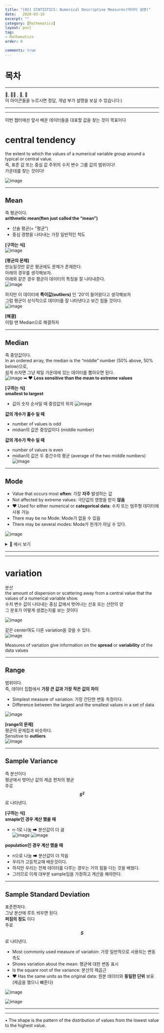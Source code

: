 ```yaml
---
title: "[02] STATISTICS: Numerical Descriptive Measures(데이터 설명)"
date:   2020-03-10
excerpt: ""
category: [Mathematics]
layout: post
tag:
- Mathematics
order: 0

comments: true
---
```


# 목차



---



👀, 🤷‍♀️ , 📜, 📝    
이 아이콘들을 누르시면 정답, 개념 부가 설명을 보실 수 있습니다:)



---
----

이번 챕터에선 앞서 배운 데이터들을 대표할 값을 찾는 것이 목표이다


# central tendency 
the extent to which the values of a numerical variable group around a typical or central value.      
즉, 표준 값 또는 중심 값 주위의 수치 변수 그룹 값의 범위이다!     
가운데를 찾는 것이다!


![image](https://user-images.githubusercontent.com/76824611/133524925-17303779-c20e-460f-a51e-386fe20840d1.png)


----

## Mean
즉 평균이다.      
**arithmetic mean(ften just called the “mean”)**     
* 산술 평균(= "평균")       
* 중심 경향을 나타내는 가장 일반적인 척도       

**[구하는 식]**       
![image](https://user-images.githubusercontent.com/76824611/133520038-adcbd4ea-9c65-43da-bac5-6d009b1897ba.png)

**[평균의 문제]**       
만능일것만 같은 평균에도 문제가 존재한다.       
아래의 경우를 생각해보자.       
아래와 같은 경우 평균이 데이터의 특징을 잘 나타내준다.        
![image](https://user-images.githubusercontent.com/76824611/133521993-8b8b99e7-58cb-4807-9a4b-1518be458a04.png)

하지만 이 데이터에 **특이값(outliers)** 인 '20'이 들어왔다고 생각해보자       
그럼 평균이 상식적으로 데이터를 잘 나타낸다고 보긴 힘들 것이다.   
![image](https://user-images.githubusercontent.com/76824611/133523268-227eda34-e095-4be6-880c-9af6c87ff9ff.png)

**[해결]**     
이럴 땐  Median으로 해결하자

----

## Median
즉 중앙값이다.      
In an ordered array, the median is the “middle” number (50% above, 50% below)으로,     
쉽게 쓰자면 그냥 제일 가운데에 있는 데이터를 뽑아오면 된다.      
![image](https://user-images.githubusercontent.com/76824611/133523967-022bb7b7-19a1-4de5-94bf-b50861237655.png)
➡ ❤ **Less sensitive than the mean to extreme values**     


**[구하는 식]**       
**smallest to largest**      
* 값이 숫자 순서일 때 중앙값의 위치
![image](https://user-images.githubusercontent.com/76824611/133524219-506c4c76-1f64-4475-b08c-937c4286a3e5.png)

**값의 개수가 홀수 일 때**   
* number of values is odd    
* midian의 값은 중앙값이다 (middle number)        

**값의 개수가 짝수 일 때**   
* number of values is  even    
* midian의 값은 두 중간수의 평균 (average of the two middle numbers)    
![image](https://user-images.githubusercontent.com/76824611/133524441-c5018f9b-4ba1-46be-b92c-beca68494bfd.png)


-----

## Mode 
* Value that occurs most **often**: 가장 **자주** 발생하는 값          
* Not affected by extreme values: 극단값의 영향을 받지 **않음**       
* ❤ Used for either numerical or **categorical data**: 수치 또는 범주형 데이터에 사용 가능           
* There may be no Mode: Mode가 없을 수 있음     
* There may be several modes:  Mode가 한개가 아닐 수 있다.      

![image](https://user-images.githubusercontent.com/76824611/133524721-86f7ebd2-e7a1-443e-8f53-663875533451.png)


<details>
<summary>📝 예시 보기</summary>
<div markdown="1">
  
![image](https://user-images.githubusercontent.com/76824611/133524900-f3c5607c-a32d-47d9-ba71-9894705bab72.png)
  
</div>
</details>  




----
----

# variation
분산           
the amount of dispersion or scattering away from a central value that the values of a numerical variable show.       
수치 변수 값이 나타내는 중심 값에서 벗어나는 산포 또는 산란의 양      
그 분포가 어떻게 생겼는지를 보는 것이다      

![image](https://user-images.githubusercontent.com/76824611/133525051-08e776ca-4abe-4487-a175-ce72fbbd48e4.png)

같은 center여도 다른 variation을 갖을 수 있다.     
![image](https://user-images.githubusercontent.com/76824611/133525212-88dc4755-ab3a-4cdb-b922-6909bede9c4a.png)

Measures of variation give information on the **spread** or **variability** of the data values


----

## Range
범위이다.     
즉, 데이터 집합에서 **가장 큰 값과 가장 작은 값의 차이**      
* Simplest measure of variation: 가장 간단한 변동 측정이다.       
* Difference between the largest and the smallest values in a set of data

![image](https://user-images.githubusercontent.com/76824611/133525317-20b9325b-d508-423f-8c0e-e0710767af79.png)

**[range의 문제]**    
평균의 문제접과 비슷하다.     
Sensitive to **outliers**       
![image](https://user-images.githubusercontent.com/76824611/133525452-c0a70d25-d9cb-4db5-9fcc-03a889329e37.png)

------

## Sample Variance
즉 분산이다     
평균에서 벗어난 값의 제곱 편차의 평균     
주로 **$$S^2$$** 로 나타낸다.   


**[구하는 식]**     
**smaple인 경우 계산 했을 때**     
* n-1로 나눔 ➡ 분산값이 더 큼     
![image](https://user-images.githubusercontent.com/76824611/133525635-b752dbce-b84b-4705-9beb-95d357e94274.png)
![image](https://user-images.githubusercontent.com/76824611/133525713-a159105e-455c-4ac2-99b9-3ce363c83665.png)


**population인 경우 계산 했을 때**        
* n으로 나눔 ➡ 분산값이 더 작음     
* 우리가 고등학교때 배운것이다.      
* 하지만 우리는 전체 데이터를 다루는 경우는 거의 힘들 다는 것을 배웠다.    
* 그러므로 이제 대부분 sample임을 가정하고 계산을 해야한다.       



-----

## Sample Standard Deviation 
표준편차다.     
그냥 분산에 루트 씌우면 된다.      
**퍼짐의 정도** 이다      
주로 **$$S$$** 로 나타낸다.   
* Most commonly used measure of variation: 가장 일반적으로 사용되는 변동 측도    
* Shows variation about the mean: 평균에 대한 변동 표시      
* Is the square root of the variance: 분산의 제곱근    
* ❤ Has the same units as the original data: 원본 데이터와 **동일한 단위** 보유(제곱을 했으니 뺴준다)     

![image](https://user-images.githubusercontent.com/76824611/133525965-a9318030-24ec-4001-99f9-6139ca5f4909.png)

![image](https://user-images.githubusercontent.com/76824611/133526100-815cdc9a-d3fc-412c-b2ce-d4b91bf3edad.png)


-------
-------
• The shape is the pattern of the distribution of values from the lowest value to the highest value.


































